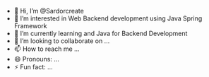 - 👋 Hi, I’m @Sardorcreate
- 👀 I’m interested in Web Backend development using Java Spring Framework
- 🌱 I’m currently learning and Java for Backend Development
- 💞️ I’m looking to collaborate on ...
- 📫 How to reach me ...
- 😄 Pronouns: ...
- ⚡ Fun fact: ...

<!---
Sardorcreate/Sardorcreate is a ✨ special ✨ repository because its `README.md` (this file) appears on your GitHub profile.
You can click the Preview link to take a look at your changes.
--->
